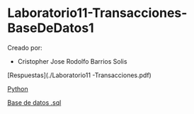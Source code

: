 # Laboratorio11-Transacciones-BaseDeDatos1

Creado por:

- Cristopher Jose Rodolfo Barrios Solis


[Respuestas](./Laboratorio11 -Transacciones.pdf)

[Python](./laboratorio11-18207.py)

[Base de datos .sql](./lab11.sql)